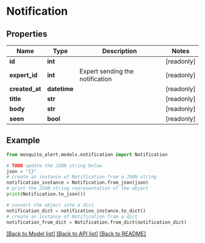 # Notification


## Properties

Name | Type | Description | Notes
------------ | ------------- | ------------- | -------------
**id** | **int** |  | [readonly] 
**expert_id** | **int** | Expert sending the notification | [readonly] 
**created_at** | **datetime** |  | [readonly] 
**title** | **str** |  | [readonly] 
**body** | **str** |  | [readonly] 
**seen** | **bool** |  | [readonly] 

## Example

```python
from mosquito_alert.models.notification import Notification

# TODO update the JSON string below
json = "{}"
# create an instance of Notification from a JSON string
notification_instance = Notification.from_json(json)
# print the JSON string representation of the object
print(Notification.to_json())

# convert the object into a dict
notification_dict = notification_instance.to_dict()
# create an instance of Notification from a dict
notification_from_dict = Notification.from_dict(notification_dict)
```
[[Back to Model list]](../README.md#documentation-for-models) [[Back to API list]](../README.md#documentation-for-api-endpoints) [[Back to README]](../README.md)


